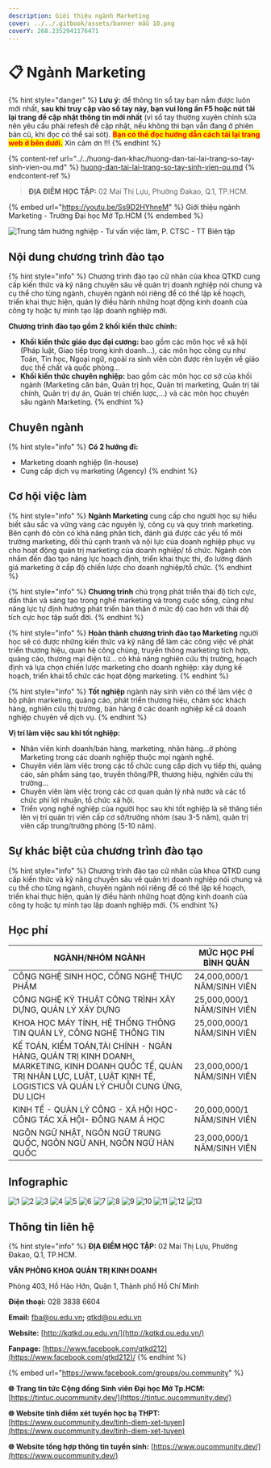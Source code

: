 ```yaml
---
description: Giới thiệu ngành Marketing
cover: ../../.gitbook/assets/banner mẫu 10.png
coverY: 268.2352941176471
---
```


# 📋 Ngành Marketing

{% hint style="danger" %}
**Lưu ý:** để thông tin sổ tay bạn nắm được luôn mới nhất, **sau khi truy cập vào sổ tay này, bạn vui lòng ấn F5 hoặc nút tải lại trang để cập nhật thông tin mới nhất** (vì sổ tay thường xuyên chỉnh sửa nên yêu cầu phải refesh để cập nhật, nếu không thì bạn vẫn đang ở phiên bản cũ, khi đọc có thể sai sót). <mark style="color:red;">**Bạn có thể đọc hướng dẫn cách tải lại trang web ở bên dưới.**</mark> Xin cảm ơn !!!
{% endhint %}

{% content-ref url="../../huong-dan-khac/huong-dan-tai-lai-trang-so-tay-sinh-vien-ou.md" %}
[huong-dan-tai-lai-trang-so-tay-sinh-vien-ou.md](../../huong-dan-khac/huong-dan-tai-lai-trang-so-tay-sinh-vien-ou.md)
{% endcontent-ref %}

> **ĐỊA ĐIỂM HỌC TẬP:** 02 Mai Thị Lựu, Phường Đakao, Q.1, TP.HCM.

{% embed url="https://youtu.be/Ss9D2HYhneM" %}
Giới thiệu ngành Marketing - Trường Đại học Mở Tp.HCM
{% endembed %}

![Trung tâm hướng nghiệp - Tư vấn việc làm, P. CTSC - TT Biên tập](<../../.gitbook/assets/Sß+ò tay h¦¦ß+¢ng nghiß+çp - bß¦ún ch+¡nh - size nhß+Å1024\_27.jpg>)

## Nội dung chương trình đào tạo

{% hint style="info" %}
Chương trình đào tạo cử nhân của khoa QTKD cung cấp kiến thức và kỹ năng chuyên sâu về quản trị doanh nghiệp nói chung và cụ thể cho từng ngành, chuyên ngành nói riêng để có thể lập kế hoạch, triển khai thực hiện, quản lý điều hành những hoạt động kinh doanh của công ty hoặc tự mình tạo lập doanh nghiệp mới.

**Chương trình đào tạo gồm 2 khối kiến thức chính:**

* **Khối kiến thức giáo dục đại cương:** bao gồm các môn học về xã hội (Pháp luật, Giao tiếp trong kinh doanh…), các môn học công cụ như Toán, Tin học, Ngoại ngữ, ngoài ra sinh viên còn được rèn luyện về giáo dục thể chất và quốc phòng…
* **Khối kiến thức chuyên nghiệp:** bao gồm các môn học cơ sở của khối ngành (Marketing căn bản, Quản trị học, Quản trị marketing, Quản trị tài chính, Quản trị dự án, Quản trị chiến lược,…) và các môn học chuyên sâu ngành Marketing.
{% endhint %}

## Chuyên ngành

{% hint style="info" %}
**Có 2 hướng đi:**

* Marketing doanh nghiệp (In-house)
* Cung cấp dịch vụ marketing (Agency)
{% endhint %}

## Cơ hội việc làm

{% hint style="info" %}
**Ngành Marketing** cung cấp cho người học sự hiểu biết sâu sắc và vững vàng các nguyên lý, công cụ và quy trình marketing. Bên cạnh đó còn có khả năng phân tích, đánh giá được các yếu tố môi trường marketing, đối thủ cạnh tranh và nội lực của doanh nghiệp phục vụ cho hoạt động quản trị marketing của doanh nghiệp/ tổ chức. Ngành còn nhắm đến đào tạo năng lực hoạch định, triển khai thực thi, đo lường đánh giá marketing ở cấp độ chiến lược cho doanh nghiệp/tổ chức.
{% endhint %}

{% hint style="info" %}
**Chương trình** chú trọng phát triển thái độ tích cực, dấn thân và sáng tạo trong nghề marketing và trong cuộc sống, cũng như năng lực tự định hướng phát triển bản thân ở mức độ cao hơn với thái độ tích cực học tập suốt đời.
{% endhint %}

{% hint style="info" %}
**Hoàn thành chương trình đào tạo Marketing** người học sẽ có được những kiến thức và kỹ năng để làm các công việc về phát triển thương hiệu, quan hệ công chúng, truyền thông marketing tích hợp, quảng cáo, thương mại điện tử… có khả năng nghiên cứu thị trường, hoạch định và lựa chọn chiến lược marketing cho doanh nghiệp: xây dựng kế hoạch, triển khai tổ chức các họat động marketing.
{% endhint %}

{% hint style="info" %}
**Tốt nghiệp** ngành này sinh viên có thể làm việc ở bộ phận marketing, quảng cáo, phát triển thương hiệu, chăm sóc khách hàng, nghiên cứu thị trường, bán hàng ở các doanh nghiệp kể cả doanh nghiệp chuyên về dịch vụ.
{% endhint %}

**Vị trí làm việc sau khi tốt nghiệp:**

* Nhân viên kinh doanh/bán hàng, marketing, nhãn hàng…ở phòng Marketing trong các doanh nghiệp thuộc mọi ngành nghề.
* Chuyên viên làm việc trong các tổ chức cung cấp dịch vụ tiếp thị, quảng cáo, sản phẩm sáng tạo, truyền thông/PR, thương hiệu, nghiên cứu thị trường...
* Chuyên viên làm việc trong các cơ quan quản lý nhà nước và các tổ chức phi lợi nhuận, tổ chức xã hội.
* Triển vọng nghề nghiệp của người học sau khi tốt nghiệp là sẽ thăng tiến lên vị trí quản trị viên cấp cơ sở/trưởng nhóm (sau 3-5 năm), quản trị viên cấp trung/trưởng phòng (5-10 năm).

## Sự khác biệt của chương trình đào tạo

{% hint style="info" %}
Chương trình đào tạo cử nhân của khoa QTKD cung cấp kiến thức và kỹ năng chuyên sâu về quản trị doanh nghiệp nói chung và cụ thể cho từng ngành, chuyên ngành nói riêng để có thể lập kế hoạch, triển khai thực hiện, quản lý điều hành những hoạt động kinh doanh của công ty hoặc tự mình tạo lập doanh nghiệp mới.
{% endhint %}

## Học phí

| NGÀNH/NHÓM NGÀNH                                                                                                                                                                  | MỨC HỌC PHÍ BÌNH QUÂN      |
| --------------------------------------------------------------------------------------------------------------------------------------------------------------------------------- | -------------------------- |
| CÔNG NGHỆ SINH HỌC, CÔNG NGHỆ THỰC PHẨM                                                                                                                                           | 24,000,000/1 NĂM/SINH VIÊN |
| CÔNG NGHỆ KỸ THUẬT CÔNG TRÌNH XÂY DỰNG, QUẢN LÝ XÂY DỰNG                                                                                                                          | 25,000,000/1 NĂM/SINH VIÊN |
| KHOA HỌC MÁY TÍNH, HỆ THỐNG THÔNG TIN QUẢN LÝ, CÔNG NGHỆ THÔNG TIN                                                                                                                | 25,000,000/1 NĂM/SINH VIÊN |
| KẾ TOÁN, KIỂM TOÁN,TÀI CHÍNH - NGÂN HÀNG, QUẢN TRỊ KINH DOANH, MARKETING, KINH DOANH QUỐC TẾ, QUẢN TRỊ NHÂN LỰC, LUẬT, LUẬT KINH TẾ, LOGISTICS VÀ QUẢN LÝ CHUỖI CUNG ỨNG, DU LỊCH | 23,000,000/1 NĂM/SINH VIÊN |
| KINH TẾ - QUẢN LÝ CÔNG - XÃ HỘI HỌC- CÔNG TÁC XÃ HỘI- ĐÔNG NAM Á HỌC                                                                                                              | 20,000,000/1 NĂM/SINH VIÊN |
| NGÔN NGỮ NHẬT, NGÔN NGỮ TRUNG QUỐC, NGÔN NGỮ ANH, NGÔN NGỮ HÀN QUỐC                                                                                                               | 23,000,000/1 NĂM/SINH VIÊN |

## Infographic

![1](<../../.gitbook/assets/1 - tiêu đề (16).png>) ![2](<../../.gitbook/assets/2 - giới thiệu chung (12).png>) ![3](<../../.gitbook/assets/3 - Ngành & việc làm (4).png>) ![4](<../../.gitbook/assets/4 - NGÀNH MARKETING 1.png>) ![5](<../../.gitbook/assets/5 - NGÀNH MARKETING 2.png>) ![6](<../../.gitbook/assets/6 - NGÀNH MARKETING 3.png>) ![7](<../../.gitbook/assets/7 - MỤC TIÊU ĐÀO TẠO (2).png>) ![8](<../../.gitbook/assets/8 - MỤC TIÊU ĐÀO TẠO (1).png>) ![9](<../../.gitbook/assets/9 - NỘI DUNG CHƯƠNG TRÌNH ĐÀO TẠO.png>) ![10](<../../.gitbook/assets/10 - NỘI DUNG CHƯƠNG TRÌNH ĐÀO TẠO.png>) ![11](<../../.gitbook/assets/12 - học phí (3).png>) ![12](<../../.gitbook/assets/13 - học phí (4).png>) ![13](<../../.gitbook/assets/14 - thông tin khác (1).png>)

## Thông tin liên hệ

{% hint style="info" %}
**ĐỊA ĐIỂM HỌC TẬP:** 02 Mai Thị Lựu, Phường Đakao, Q.1, TP.HCM.

**VĂN PHÒNG KHOA QUẢN TRỊ KINH DOANH**

Phòng 403, Hồ Hảo Hớn, Quận 1, Thành phố Hồ Chí Minh

**Điện thoại:** 028 3838 6604

**Email:** [fba@ou.edu.vn](mailto:fba@ou.edu.vn)**;** qtkd@ou.edu.vn

**Website:** [http://kqtkd.ou.edu.vn/](http://kqtkd.ou.edu.vn/)

**Fanpage:** [https://www.facebook.com/qtkd212](https://www.facebook.com/qtkd212)/
{% endhint %}

{% embed url="https://www.facebook.com/groups/ou.community" %}

**🌐** **Trang tin tức Cộng đồng Sinh viên Đại học Mở Tp.HCM:** [https://tintuc.oucommunity.dev/](https://tintuc.oucommunity.dev/)

**🌐** **Website tính điểm xét tuyển học bạ THPT:** [https://www.oucommunity.dev/tinh-diem-xet-tuyen](https://www.oucommunity.dev/tinh-diem-xet-tuyen)

**🌐** **Website tổng hợp thông tin tuyển sinh:** [https://www.oucommunity.dev/](https://www.oucommunity.dev/)
